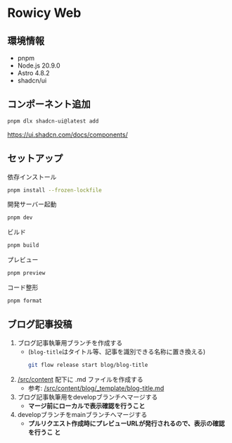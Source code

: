 # Rowicy Web

## 環境情報

- pnpm
- Node.js 20.9.0
- Astro 4.8.2
- shadcn/ui

## コンポーネント追加

```sh
pnpm dlx shadcn-ui@latest add
```

https://ui.shadcn.com/docs/components/

## セットアップ

依存インストール

```bash
pnpm install --frozen-lockfile
```

開発サーバー起動

```bash
pnpm dev
```

ビルド

```bash
pnpm build
```

プレビュー

```bash
pnpm preview
```

コード整形

```bash
pnpm format
```

## ブログ記事投稿

1. ブログ記事執筆用ブランチを作成する
   - (`blog-title`はタイトル等、記事を識別できる名称に置き換える)
     ```bash
     git flow release start blog/blog-title
     ```
2. [/src/content](/src/content) 配下に .md ファイルを作成する
   - 参考:
     [/src/content/blog/\_template/blog-title.md](/src/content/blog/_template/blog-title.md)
3. ブログ記事執筆用をdevelopブランチへマージする
   - **マージ前にローカルで表示確認を行うこと**
4. developブランチをmainブランチへマージする
   - **プルリクエスト作成時にプレビューURLが発行されるので、表示の確認を行うこ
     と**
